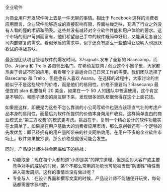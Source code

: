 企业软件

为商业用户开发软件听上去是一件无聊的事情。相比于 Facebook 这样的消费者应用而言，企业软件能够造成的直接影响有限，界面枯燥乏味，充满了行业之外没有人看的懂的术语和图表。这些并没有减轻对企业软件性能和用户体验的要求。这个市场的用户苛刻而富有，他们希望自己手中的软件既简单好用，又能满足各自公司内部繁复的需求。看似矛盾的需求中，似乎还真有那么一些值得让聪明人也跃跃欲试的挑战意味。

最近是团队项目管理软件的爆发时间。37signals 发布了全新的 Basecamp，而 Do、Asana 和 Trello 各自师出名门。在移动互联网 / 创业这个小圈子里，大家都热衷于尝试不同的应用，看看哪个才最适合自己日常工作的需要。我们团队选择了 Basecamp 和 Trello，但是也有人喜欢 Asana。在选择的过程中，大家讨论的主题似乎不是这些软件的价格，而是他们的易用性。价格不重要吗？Basecamp 最便宜的 plan 也要每月 20 美金，如果在一个 50 人的团队中普遍使用，这个肯定是不够的。和圈子里面的朋友聊下来，发现很多团队都很舍得在这个上面花钱。

如果是这样，即便是为这些不怎么靠谱的小公司写软件也更应该理直气壮的考虑产品本身的易用性，而最后为软件所提供的价值本身向用户收费。这样简单直白的商业模式比“第三方收费”的模式更考虑。挑战在于，复制一个精心设计的软件功能实在太简单了。如果是在用户基数大的消费者应用市场，那么原创者还有一个足够的先发优势：即已经拥有的用户量所带来的社交网络效用。在用户不多的企业软件市场上，软件如果被抄袭，那么价格战就很可能会发生。

同时，产品设计师往往会面临如下的挑战：

* 功能取舍：现在每个人都知道“小即是美”的禅宗道理，但是面对大客户或主要竞争对手的威胁的时候，某个不那么常用的功能也可能被当做“防御性”特性而进入研发周期，这样的事情谁没有做过呢？
* 专业与人：在设计界面和撰写文案的时候，产品设计师不能随便开玩笑，每句话都需要字斟句酌，